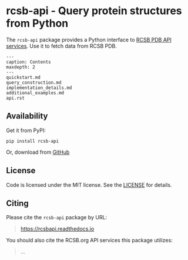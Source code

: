 # rcsb-api - Query protein structures from Python

The `rcsb-api` package provides a Python interface to [RCSB PDB API services](https://www.rcsb.org/docs/programmatic-access/web-services-overview). Use it to fetch data from RCSB PDB.

```{toctree}
---
caption: Contents
maxdepth: 2
---
quickstart.md
query_construction.md
implementation_details.md
additional_examples.md
api.rst
```

## Availability

Get it from PyPI:

    pip install rcsb-api

Or, download from [GitHub](https://github.com/rcsb/py-rcsb-api)

## License

Code is licensed under the MIT license. See the
[LICENSE](https://github.com/rcsb/py-rcsb-api/blob/master/LICENSE) for details.

## Citing

Please cite the `rcsb-api` package by URL:

> https://rcsbapi.readthedocs.io

You should also cite the RCSB.org API services this package utilizes:

> ...
